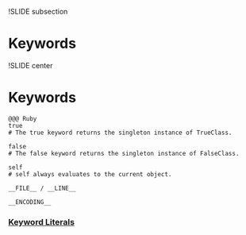 !SLIDE subsection
# Keywords

!SLIDE center
# Keywords

    @@@ Ruby
    true
    # The true keyword returns the singleton instance of TrueClass.
    
    false
    # The false keyword returns the singleton instance of FalseClass.
    
    self
    # self always evaluates to the current object.
    
    __FILE__ / __LINE__
    
    __ENCODING__

### [Keyword Literals](http://ruby.runpaint.org/programs#syntax)
